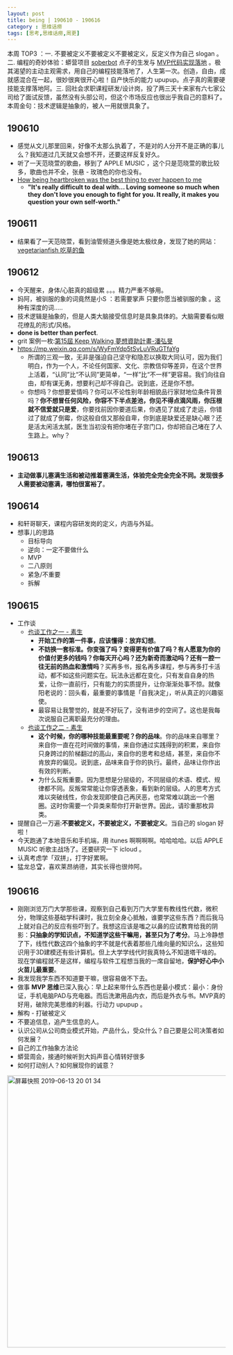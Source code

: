 ```yaml
---
layout: post
title: being | 190610 - 190616
category : 思维话痨
tags: [思考,思维话痨,周更]
---
```


本周 TOP3 ：一. 不要被定义不要被定义不要被定义，反定义作为自己 slogan 。二. 编程的奇妙体验：蟒营项目 [soberbot](https://gitlab.com/huyuning/bot/blob/master/README.md) 点子的生发与 [MVP代码实现落地](https://github.com/BleuHu/SoberBot) 。极其渴望的主动主观需求，用自己的编程技能落地了，人生第一次。创造，自由，成就感混合在一起，很妙很爽很开心啦！自产快乐的能力 upupup。点子真的需要硬技能支撑落地阿。三. 回社会求职课程研发/设计岗，投了两三天十来家有六七家公司给了面试反馈，虽然没有头部公司，但这个市场反应也很出乎我自己的意料了。本周金句：技术逻辑是抽象的，被人一用就很具象了。

## 190610
- 感觉从文儿那里回来，好像不太那么执着了，不是对的人分开不是正确的事儿么？我知道过几天就又会想不开，还要这样反复好久。
- 听了一天范晓萱的歌曲，移到了 APPLE MUSIC ，这个只是范晓萱的歌比较多，歌曲也并不全，张悬 - 玫瑰色的你也没有。
- [How being heartbroken was the best thing to ever happen to me](https://www.youtube.com/watch?v=jCiBQu1TAgY)
   - **"It's really difficult to deal with... Loving someone so much when they don't love you enough to fight for you. It really, it makes you question your own self-worth."** 
## 190611
- 结果看了一天范晓萱，看到油管频道头像是她太极纹身，发现了她的网站：[vegetarianfish 吃草的鱼](https://www.vegetarianfish.net/)
 
## 190612
- 今天醒来，身体/心脏真的超级累 。。。精力严重不够用。
- 妈阿，被驯服的象的词竟然是小S ：若需要掌声 只要你愿当被驯服的象 。这种有深度的词.....
- 技术逻辑是抽象的，但是人类大脑接受信息时是具象具体的。大脑需要看似眼花缭乱的形式/风格。
- **done is better than perfect**.
- grit 案例一枚:[第15屆 Keep Walking 夢想資助計畫-潘弘旻](https://www.youtube.com/watch?v=fiSGpOfW_Vk&utm_source=Facebook_PicSee&fbclid=IwAR2wBqds-Xe0lCkkpbpLiKLhcpRCdtrkAVlsjfDn9-qTdWA6ku9HWu6Vm3I)
- https://mp.weixin.qq.com/s/WyFmYdp5tSvLuVRuGTfaYg
    - 所谓的三观一致，无非是强迫自己坚守和隐忍以换取大同认可，因为我们明白，作为一个人，不论任何国家、文化、宗教信仰等差异，在这个世界上活着，“认同”比“不认同”更简单，“一样”比“不一样”更容易。我们向往自由，却有谋无勇，想要利己却不得自己。说到底，还是你不想。
    - 你想吗？你想要爱情吗？你可以不论性别年龄相貌品行家财地位条件背景吗？**你不想冒任何风险，你容不下半点差池，你见不得点滴风雨，你压根就不信爱就只是爱**，你要找前因你要道后果，你遇见了就成了走运，你错过了就成了倒霉，你这般自信又那般自卑，你到底是缺爱还是缺心眼？还是活太闲活太腻，医生当初没有把你堵在子宫门口，你却把自己堵在了人生路上。why？
    
## 190613
  - **主动做事儿塞满生活和被动推着塞满生活，体验完全完全完全不同。发现很多人需要被动塞满，哪怕很富裕了**。 

## 190614
  - 和轩哥聊天，课程内容研发岗的定义，内涵与外延。
  - 想事儿的思路
    - 目标导向
    - 逆向：一定不要做什么
    - MVP
    - 二八原则
    - 紧急/不重要
    - 拆解
    
## 190615
- 工作谈
  - [也谈工作之一 - 素生](http://z.arlmy.me/posts/ZArlmyMe/AboutWork_1_20170625/)
      - **开始工作的第一件事，应该懂得：放弃幻想**。 
      - **不妨换一套标准。你变强了吗？变得更有价值了吗？有人愿意为你的价值付更多的钱吗？你每天开心吗？还为新奇而激动吗？还有一腔一往无前的热血和激情吗**？买再多书，报名再多课程，参与再多打卡活动，都不如这些问题实在。玩法永远都在变化，只有发自自身的热爱，让你一直前行，只有能力的实质提升，让你渐渐处事不惊。就像阳老说的：回头看，最重要的事情是「自我决定」，听从真正的兴趣驱使。 
      - 最容易让我警觉的，就是不好玩了，没有进步的空间了。这也是我每次说服自己离职最充分的理由。
  - [也谈工作之二 - 素生](http://z.arlmy.me/posts/ZArlmyMe/AboutWork_2_20170625/)
      - **这个时候，你的哪种技能最重要呢？你的品味**。你的品味来自哪里？来自你一直在花时间做的事情，来自你通过实践得到的积累，来自你只身跨过的阶梯翻过的高山，来自你的思考和总结，甚至，来自你不肯放弃的偏见。说到底，品味来自于你的执行。最终，品味让你作出有效的判断。
      - 为什么反叛重要。因为思想是分层级的，不同层级的术语、模式、规律都不同。反叛常常能让你穿透表象，看到新的层级。人的思考方式难以突破线性，你会发现即使自己再厌恶，也常常难以跳出一个圈圈。这时你需要一个异类来帮你打开新世界。因此，请珍重那枚异类。
- 提醒自己一万遍:**不要被定义，不要被定义，不要被定义**。当自己的 slogan 好啦！ 
- 今天跑通了本地音乐和手机端，用 itunes 啊啊啊啊。哈哈哈哈。以后 APPLE MUSIC 听歌主战场了。还要研究一下 icloud 。
- 认真考虑学「双拼」，打字好累啊。
- 猛龙总🏆，喜欢莱昂纳德，其实长得也很帅阿。
  
## 190616
- 刚刚浏览万门大学那些课，观察到自己看到万门大学里有教线性代数，微积分，物理这些基础学科课时，我立刻全身心抵触，谁要学这些东西？而后我马上就对自己的反应有些吓到了。我想这应该是嗤之以鼻的应试教育给我的阴影：**只抽象的学知识点，不知道学这些干嘛用，甚至只为了考分**。马上冷静想了下，线性代数这四个抽象的字不就是代表着那些几维向量的知识么，这些知识用于3D建模还有些计算机。但上大学学线代时我真特么不知道塔干啥的。现在学编程就不是这样，编程与软件工程想当我的一席自留地，**保护好心中小火苗儿最重要**。
- 我发现我学东西不知道要干嘛，很容易做不下去。 
- 做事 **MVP 思维**已深入我心：早上起来带什么东西也是最小模式：最小：身份证，手机电脑PAD与充电器。而后洗漱用品内衣，而后是外衣与书。MVP真的好用，破除完美思维的利器。行动力 upupup 。
- 解构 - 打破被定义 
- 不要追信息，追产生信息的人。
- 认识公司从公司商业模式开始，产品什么，受众什么？自己要是公司决策者如何发展？
- 自己的工作抽象方法论
- 蟒营周会，接通时候听到大妈声音心情转好很多
- 如何打动别人？如何展现你的诚意？

<img width="626" alt="屏幕快照 2019-06-13 20 01 34" src="https://user-images.githubusercontent.com/20737239/59431354-4f757300-8e17-11e9-86f5-b828599e81e7.png">


